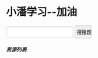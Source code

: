 # 小潘学习--加油
<title>小潘学习--加油</title>
<style>
  input{                 border: 1px solid #ccc;                 padding: 7px 0px;                 border-radius: 3px;                 padding-left:5px;                 -webkit-box-shadow: inset 0 1px 1px rgba(0,0,0,.075);                 box-shadow: inset 0 1px 1px rgba(0,0,0,.075);                 -webkit-transition: border-color ease-in-out .15s,-webkit-box-shadow ease-in-out .15s;                 -o-transition: border-color ease-in-out .15s,box-shadow ease-in-out .15s;                 transition: border-color ease-in-out .15s,box-shadow ease-in-out .15s             }             input:focus{                     border-color: #66afe9;                     outline: 0;                     -webkit-box-shadow: inset 0 1px 1px rgba(0,0,0,.075),0 0 8px rgba(102,175,233,.6);                     box-shadow: inset 0 1px 1px rgba(0,0,0,.075),0 0 8px rgba(102,175,233,.6)             }
button{                 border: 1px solid #ccc;                 padding: 7px 0px;                 border-radius: 3px;                 padding-left:5px;                 -webkit-box-shadow: inset 0 1px 1px rgba(0,0,0,.075);                 box-shadow: inset 0 1px 1px rgba(0,0,0,.075);                 -webkit-transition: border-color ease-in-out .15s,-webkit-box-shadow ease-in-out .15s;                 -o-transition: border-color ease-in-out .15s,box-shadow ease-in-out .15s;                 transition: border-color ease-in-out .15s,box-shadow ease-in-out .15s             }             button:focus{                     border-color: #66afe9;                     outline: 0;                     -webkit-box-shadow: inset 0 1px 1px rgba(0,0,0,.075),0 0 8px rgba(102,175,233,.6);                     box-shadow: inset 0 1px 1px rgba(0,0,0,.075),0 0 8px rgba(102,175,233,.6)             }</style>
<script src="https://apps.bdimg.com/libs/jquery/2.1.1/jquery.min.js">
 </script>
<script>
  var json
   var httpRequest = new XMLHttpRequest();
        httpRequest.open('GET',"list.txt", true);
        httpRequest.send();
  httpRequest.onreadystatechange = function () {
            if (httpRequest.readyState == 4 && httpRequest.status == 200) {
                json = httpRequest.responseText;
                console.log(json);
                document.getElementById("a").innerHTML=json
            }
  function searches()
  {var json
   var httpRequest = new XMLHttpRequest();
        httpRequest.open('GET',"/dir/"+document.getElementById("exam").value+".txt", true);
        httpRequest.send();
        httpRequest.onreadystatechange = function () {
            if (httpRequest.readyState == 4 && httpRequest.status == 200) {
                json = httpRequest.responseText;
                console.log(json);
                document.getElementById("ex").innerHTML=json
            }
else document.getElementById("ex").innerHTML="没有资源！"
        };
  }
</script>

<input id="exam">
<button id="bu" onclick="searches()">搜搜题</button>
<p id="ex">
<h5>资源列表</h5>
<div id="a">
  
 </div>
